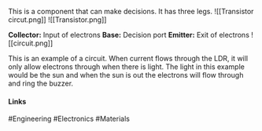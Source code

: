 This is a component that can make decisions. It has three legs.
![[Transistor circut.png]]
![[Transistor.png]]

**Collector:** Input of electrons
**Base:** Decision port
**Emitter:** Exit of electrons
![[circuit.png]]

This is an example of a circuit. When current flows through the LDR, it will only allow electrons through when there is light. The light in this example would be the sun and when the sun is out the electrons will flow through and ring the buzzer.

#### Links
#Engineering #Electronics #Materials 